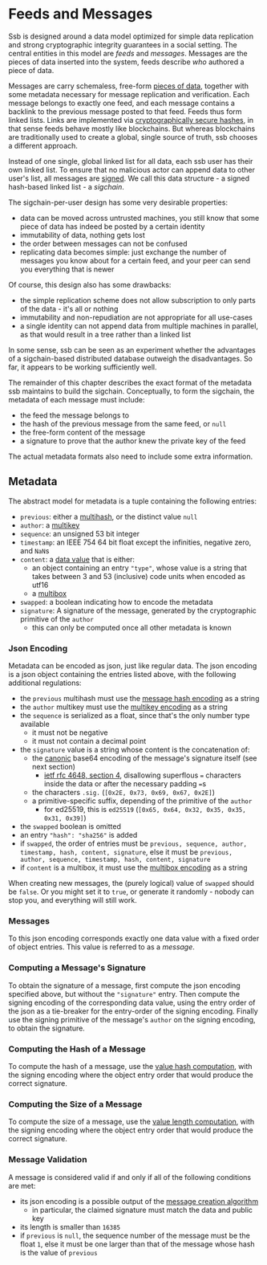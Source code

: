 # Feeds and Messages

Ssb is designed around a data model optimized for simple data replication and strong cryptographic integrity guarantees in a social setting. The central entities in this model are *feeds* and *messages*. Messages are the pieces of data inserted into the system, feeds describe *who* authored a piece of data.

Messages are carry schemaless, free-form [pieces of data](./datamodel), together with some metadata necessary for message replication and verification. Each message belongs to exactly one feed, and each message contains a backlink to the previous message posted to that feed. Feeds thus form linked lists. Links are implemented via [cryptographically secure hashes](https://en.wikipedia.org/wiki/Cryptographic_hash_function), in that sense feeds behave mostly like blockchains. But whereas blockchains are traditionally used to create a global, single source of truth, ssb chooses a different approach.

Instead of one single, global linked list for all data, each ssb user has their own linked list. To ensure that no malicious actor can append data to other user's list, all messages are [signed](https://en.wikipedia.org/wiki/Digital_signature). We call this data structure - a signed hash-based linked list - a *sigchain*.

The sigchain-per-user design has some very desirable properties:

- data can be moved across untrusted machines, you still know that some piece of data has indeed be posted by a certain identity
- immutability of data, nothing gets lost
- the order between messages can not be confused
- replicating data becomes simple: just exchange the number of messages you know about for a certain feed, and your peer can send you everything that is newer

Of course, this design also has some drawbacks:

- the simple replication scheme does not allow subscription to only parts of the data - it's all or nothing
- immutability and non-repudiation are not appropriate for all use-cases
- a single identity can not append data from multiple machines in parallel, as that would result in a tree rather than a linked list

In some sense, ssb can be seen as an experiment whether the advantages of a sigchain-based distributed database outweigh the disadvantages. So far, it appears to be working sufficiently well.

The remainder of this chapter describes the exact format of the metadata ssb maintains to build the sigchain. Conceptually, to form the sigchain, the metadata of each message must include:

- the feed the message belongs to
- the hash of the previous message from the same feed, or `null`
- the free-form content of the message
- a signature to prove that the author knew the private key of the feed

The actual metadata formats also need to include some extra information.

## Metadata

The abstract model for metadata is a tuple containing the following entries:

- `previous`: either a [multihash](./datatypes.md#multihash), or the distinct value `null`
- `author`: a [multikey](./datatypes.md#multikey)
- `sequence`: an unsigned 53 bit integer
- `timestamp`: an IEEE 754 64 bit float except the infinities, negative zero, and `NaN`s
- `content`: a [data value](./datamodel.md#abstract-data-model) that is either:
  - an object containing an entry `"type"`, whose value is a string that takes between 3 and 53 (inclusive) code units when encoded as utf16
  - a [multibox](./datatypes.md#multibox)
- `swapped`: a boolean indicating how to encode the metadata
- `signature`: A signature of the message, generated by the cryptographic primitive of the `author`
  - this can only be computed once all other metadata is known

### Json Encoding

Metadata can be encoded as json, just like regular data. The json encoding is a json object containing the entries listed above, with the following additional regulations:

- the `previous` multihash must use the [message hash encoding](./datatypes.md#multihash-encoding) as a string
- the `author` multikey must use the [multikey encoding](./datatypes.md#multikey-encoding) as a string
- the `sequence` is serialized as a float, since that's the only number type available
  - it must not be negative
  - it must not contain a decimal point
- the `signature` value is a string whose content is the concatenation of:
  - the [canonic](https://tools.ietf.org/html/rfc4648#section-3.5) base64 encoding of the message's signature itself (see next section)
    - [ietf rfc 4648, section 4](https://tools.ietf.org/html/rfc4648#section-4), disallowing superflous `=` characters inside the data or after the necessary padding `=`s
  - the characters `.sig.` (`[0x2E, 0x73, 0x69, 0x67, 0x2E]`)
  - a primitive-specific suffix, depending of the primitive of the `author`
    - for ed25519, this is `ed25519` (`[0x65, 0x64, 0x32, 0x35, 0x35, 0x31, 0x39]`)
- the `swapped` boolean is omitted
- an entry `"hash": "sha256"` is added
- if `swapped`, the order of entries must be `previous, sequence, author, timestamp, hash, content, signature`, else it must be `previous, author, sequence, timestamp, hash, content, signature`
- if `content` is a multibox, it must use the [multibox encoding](./datatypes.md#multibox-encoding) as a string

When creating new messages, the (purely logical) value of `swapped` should be `false`. Or you might set it to `true`, or generate it randomly - nobody can stop you, and everything will still work.

### Messages

To this json encoding corresponds exactly one data value with a fixed order of object entries. This value is referred to as a *message*.

### Computing a Message's Signature

To obtain the signature of a message, first compute the json encoding specified above, but without the `"signature"` entry. Then compute the signing encoding of the corresponding data value, using the entry order of the json as a tie-breaker for the entry-order of the signing encoding. Finally use the signing primitive of the message's `author` on the signing encoding, to obtain the signature.

### Computing the Hash of a Message

To compute the hash of a message, use the [value hash computation](./datamode.md/#hash-computation), with the signing encoding where the object entry order that would produce the correct signature.

### Computing the Size of a Message

To compute the size of a message, use the [value length computation](./datamode.md/#length-computation), with the signing encoding where the object entry order that would produce the correct signature.

### Message Validation

A message is considered valid if and only if all of the following conditions are met:

- its json encoding is a possible output of the [message creation algorithm](#json-encoding)
  - in particular, the claimed signature must match the data and public key
- its length is smaller than `16385`
- if `previous` is `null`, the sequence number of the message must be the float `1`, else it must be one larger than that of the message whose hash is the value of `previous`
